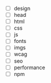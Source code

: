 - [ ] design
- [ ] head
- [ ] html
- [ ] css
- [ ] js
- [ ] fonts
- [ ] imgs
- [ ] wcag
- [ ] seo
- [ ] performance
- [ ] npm
